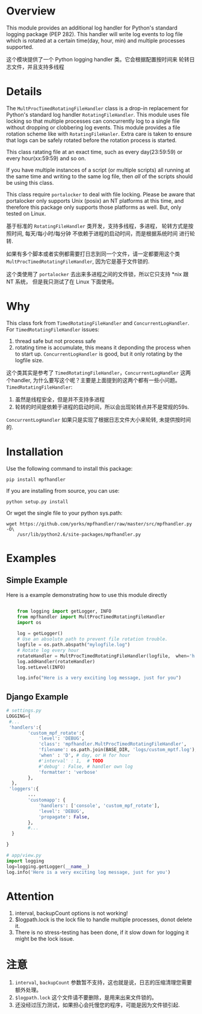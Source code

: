 Overview
========
This module provides an additional log handler for Python's standard 
logging package (PEP 282). 
This handler will write log events to log file which is rotated at a 
certain time(day, hour, min) and  multiple processes supported.

这个模块提供了一个 Python logging handler 类。它会根据配置按时间来
轮转日志文件，并且支持多线程

Details
=======
The ``MultProcTimedRotatingFileHandler`` class is a drop-in replacement for
Python's standard log handler ``RotatingFileHandler``. This module uses file
locking so that multiple processes can concurrently log to a single file without
dropping or clobbering log events. This module provides a file rotation scheme
like with ``RotatingFileHanler``.  Extra care is taken to ensure that logs
can be safely rotated before the rotation process is started. 

This class ratating file at an exact time, such as every day(23:59:59) or 
every hour(xx:59:59) and so on. 

If you have multiple instances of a script (or multiple scripts) all running at
the same time and writing to the same log file, then *all* of the scripts should
be using this class.

This class require `portalocker` to deal with file locking.  Please be aware
that portalocker only supports Unix (posix) an NT platforms at this time, and
therefore this package only supports those platforms as well. But, only tested
on Linux.

基于标准的 `RotatingFileHandler` 类开发，支持多线程，多进程，
轮转方式是按照时间, 每天/每小时/每分钟 不依赖于进程的启动时间，而是根据系统时间
进行轮转.

如果有多个脚本或者实例都需要打日志到同一个文件，请一定都要用这个类
`MultProcTimedRotatingFileHandler`, 因为它是基于文件锁的.

这个类使用了 `portalocker` 去出来多进程之间的文件锁，所以它只支持 *nix 跟 NT 系统，
但是我只测试了在 Linux 下面使用。


Why
========
This class fork from `TimedRotatingFileHandler` and `ConcurrentLogHandler`.
For `TimedRotatingFileHandler` issues:
1. thread safe but not process safe
2. rotating time is accumulate, this means it deponding the process when to start up.
`ConcurrentLogHandler` is good, but it only rotating by the logfile size.


这个类其实是参考了 `TimedRotatingFileHandler`，`ConcurrentLogHandler` 这两个handler,
为什么要写这个呢？主要是上面提到的这两个都有一些小问题。
`TimedRotatingFileHandler`:
1. 虽然是线程安全，但是并不支持多进程
2. 轮转的时间是依赖于进程的启动时间，所以会出现轮转点并不是常规的59s.

`ConcurrentLogHandler` 如果只是实现了根据日志文件大小来轮转, 未提供按时间的.


Installation
============
Use the following command to install this package:

    pip install mpfhandler

If you are installing from source, you can use:

    python setup.py install

Or wget the single file to your python sys.path:

    wget https://github.com/yorks/mpfhandler/raw/master/src/mpfhandler.py -O\
        /usr/lib/python2.6/site-packages/mpfhandler.py



Examples
========

Simple Example
--------------
Here is a example demonstrating how to use this module directly
```python

    from logging import getLogger, INFO
    from mpfhandler import MultProcTimedRotatingFileHandler
    import os
    
    log = getLogger()
    # Use an absolute path to prevent file rotation trouble.
    logfile = os.path.abspath("mylogfile.log")
    # Rotate log every hour
    rotateHandler = MultProcTimedRotatingFileHandler(logfile,  when='h')
    log.addHandler(rotateHandler)
    log.setLevel(INFO)

    log.info("Here is a very exciting log message, just for you")
```
Django Example
--------------
```python
# settings.py
LOGGING={
 #...
 'handlers':{
        'custom_mpf_rotate':{
            'level': 'DEBUG',
            'class': 'mpfhandler.MultProcTimedRotatingFileHandler',
            'filename': os.path.join(BASE_DIR, 'logs/custom_mptf.log'),
            'when' : 'D', # day, or H for hour
            #'interval' : 1,  # TODO
            #'debug' : False, # handler own log
            'formatter': 'verbose'
        },
  },
 'loggers':{
        ...
        'customapp': {
            'handlers': ['console', 'custom_mpf_rotate'],
            'level': 'DEBUG',
            'propagate': False,
        },
        #...
  }

}

# app/view.py
import logging
log=logging.getLogger(__name__)
log.info('Here is a very exciting log message, just for you')


```

Attention
==========
1. interval, backupCount options is not working!
2. $logpath.lock is the lock file to handle multiple processes, donot delete it.
3. There is no stress-testing has been done, if it slow
   down for logging it might be the lock issue.


注意
=========
1. `interval`, `backupCount` 参数暂不支持，这也就是说，日志的压缩清理您需要额外处理。
2. `$logpath.lock` 这个文件请不要删除，是用来出来文件锁的。
3.  还没经过压力测试，如果担心会托慢您的程序，可能是因为文件锁引起.
